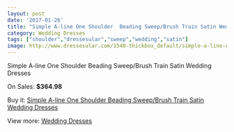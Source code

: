 ```yaml
---
layout: post
date: '2017-01-26'
title: "Simple A-line One Shoulder  Beading Sweep/Brush Train Satin Wedding Dresses"
category: Wedding Dresses
tags: ["shoulder","dressesular","sweep","wedding","satin"]
image: http://www.dressesular.com/1540-thickbox_default/simple-a-line-one-shoulder-beading-sweep-brush-train-satin-wedding-dresses.jpg
---
```

Simple A-line One Shoulder  Beading Sweep/Brush Train Satin Wedding Dresses

On Sales: **$364.98**
<a href="https://www.dressesular.com/wedding-dresses/541-simple-a-line-one-shoulder-beading-sweep-brush-train-satin-wedding-dresses.html"><amp-img layout="responsive" width="600" height="600" src="//www.dressesular.com/1540-thickbox_default/simple-a-line-one-shoulder-beading-sweep-brush-train-satin-wedding-dresses.jpg" alt="Simple A-line One Shoulder  Beading Sweep/Brush Train Satin Wedding Dresses 0" /></a>
<a href="https://www.dressesular.com/wedding-dresses/541-simple-a-line-one-shoulder-beading-sweep-brush-train-satin-wedding-dresses.html"><amp-img layout="responsive" width="600" height="600" src="//www.dressesular.com/1541-thickbox_default/simple-a-line-one-shoulder-beading-sweep-brush-train-satin-wedding-dresses.jpg" alt="Simple A-line One Shoulder  Beading Sweep/Brush Train Satin Wedding Dresses 1" /></a>

Buy it: [Simple A-line One Shoulder  Beading Sweep/Brush Train Satin Wedding Dresses](https://www.dressesular.com/wedding-dresses/541-simple-a-line-one-shoulder-beading-sweep-brush-train-satin-wedding-dresses.html "Simple A-line One Shoulder  Beading Sweep/Brush Train Satin Wedding Dresses")

View more: [Wedding Dresses](https://www.dressesular.com/3-wedding-dresses "Wedding Dresses")